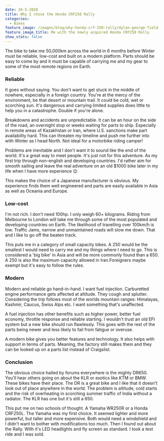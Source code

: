 ```yaml
---
date: 26-5-2020
title: Why I chose the Honda CRF250 Rally
categories:
  - Bikes
feature_image: /images/blog/why-honda-crf-250-rally/dylan-george-field-with-sheepskin-the-crf250rally.jpg
feature_image_title: Me with the newly acquired Honda CRF250 Rally
show_stats: false
---
```

<p>
The bike to take me 50,000km across the world in 6 months before Winter must be reliable, low-cost and built on a modern platform. Parts should be easy to come by and it must be capable of carrying me and my gear to some of the most remote regions on Earth.
</p>
<h3>Reliable</h3>
<p>
It goes without saying. You don't want to get stuck in the middle of nowhere, especially in a foreign country. You're at the mercy of the environment, be that desert or mountain trail. It could be cold, wet or scorching sun. It's dangerous and carrying limited supplies does little to help you in a catastrophe. Double if you're alone.
</p>
<p>
Breakdowns and accidents are unpredictable. It can be an hour on the side of the road, an overnight stop or weeks waiting for parts to ship. Especially in remote areas of Kazakhstan or Iran, where U.S. sanctions make part availability hard. This can threaten my timeline and push me further into with Winter as I head North. Not ideal for a motorbike riding camper!
</p>
<p>
Problems are inevitable and I don't want it to sound like the end of the world. It's a great way to meet people. It's just not for this adventure. As my first trip through non-english and developing countries. I'd rather aim for smooth sailing and leave the real adventure on an old $1000 bike later in my life when I have more experience 😉
</p>
<p>
This makes the choice of a Japanese manufacturer is obvious. My experience finds them well engineered and parts are easily available in Asia as well as Oceania and Europe.
</p>
<h3>Low-cost</h3>
<p>
I'm not rich. I don't need 100hp. I only weigh 60+ kilograms. Riding from Melbourne to London will take me through some of the most populated and developing countries on Earth. The likelihood of travelling over 100km/h is low. Traffic Jams, narrow and unmaintained roads will slow me down. That and I like to go off the beaten track.
</p>
<p>
This puts me in a category of small capacity bikes. A 250 would be the smallest I would need to carry me and my things where I need to go. This is considered a 'big bike' in Asia and will be more commonly found than a 650. A 250 is also the maximum capacity allowed in Iran.Foreigners maybe exempt but it's easy to follow the rules. 
</p>
<h3>Modern</h3>
<p>
Modern and reliable go hand-in-hand. I want fuel injection. Carburetted engine performance gets affected at altitude. They cough and splutter. Considering the trip follows most of the worlds mountain ranges: Himalayas, Kashmir, Caucus, Swiss Alps etc. I want something that's unaffected. 
</p>
<p>
A fuel injection has other benefits such as higher power, better fuel economy, throttle response and reliable starting. I wouldn't trust an old EFI system but a new bike should run flawlessly. This goes with the rest of the parts being newer and less likely to fail from fatigue or overuse.
</p>
<p>
A modern bike gives you better features and technology. It also helps with support in terms of parts. Meaning, the factory still makes them and they can be looked up on a parts list instead of Craigslist.
</p>
<h3>Conclusion</h3>
<p>
The obvious choice hailed by forums everywhere is the mighty DR650. You'll hear others going on about the KLR or exotics like KTM or BMW. These bikes have their place. The DR is a great bike and I like that it doesn't look out of place anywhere in the world. The problem is altitude, cold starts and the risk of overheating in scorching summer traffic of India without a radiator. The KLR has one but it's still a 650.
</p>
<p>
This put me on two schools of thought. A Yamaha WR250R or a Honda CRF250L. The Yamaha was my first choice. It seemed lighter and more powerful, but taller and more expensive. Both would need a windshield and I didn't want to bother with modifications too much. Then I found out about the Rally. With it's LED headlights and fly screen as standard. I took a test ride and I was sold.
</p>